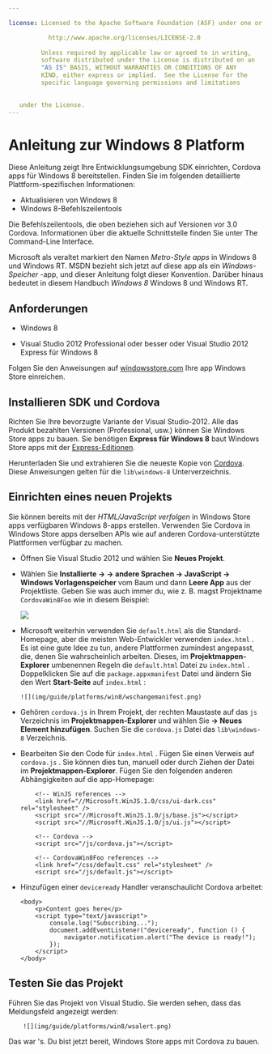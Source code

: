 ```yaml
---

license: Licensed to the Apache Software Foundation (ASF) under one or more contributor license agreements. See the NOTICE file distributed with this work for additional information regarding copyright ownership. The ASF licenses this file to you under the Apache License, Version 2.0 (the "License"); you may not use this file except in compliance with the License. You may obtain a copy of the License at

           http://www.apache.org/licenses/LICENSE-2.0
    
         Unless required by applicable law or agreed to in writing,
         software distributed under the License is distributed on an
         "AS IS" BASIS, WITHOUT WARRANTIES OR CONDITIONS OF ANY
         KIND, either express or implied.  See the License for the
         specific language governing permissions and limitations
    

   under the License.
---
```


# Anleitung zur Windows 8 Platform

Diese Anleitung zeigt Ihre Entwicklungsumgebung SDK einrichten, Cordova apps für Windows 8 bereitstellen. Finden Sie im folgenden detaillierte Plattform-spezifischen Informationen:

*   Aktualisieren von Windows 8
*   Windows 8-Befehlszeilentools

Die Befehlszeilentools, die oben beziehen sich auf Versionen vor 3.0 Cordova. Informationen über die aktuelle Schnittstelle finden Sie unter The Command-Line Interface.

Microsoft als veraltet markiert den Namen *Metro-Style apps* in Windows 8 und Windows RT. MSDN bezieht sich jetzt auf diese app als ein *Windows-Speicher* -app, und dieser Anleitung folgt dieser Konvention. Darüber hinaus bedeutet in diesem Handbuch *Windows 8* Windows 8 und Windows RT.

## Anforderungen

*   Windows 8

*   Visual Studio 2012 Professional oder besser oder Visual Studio 2012 Express für Windows 8

Folgen Sie den Anweisungen auf [windowsstore.com][1] Ihre app Windows Store einreichen.

 [1]: http://www.windowsstore.com/

## Installieren SDK und Cordova

Richten Sie Ihre bevorzugte Variante der Visual Studio-2012. Alle das Produkt bezahlten Versionen (Professional, usw.) können Sie Windows Store apps zu bauen. Sie benötigen **Express für Windows 8** baut Windows Store apps mit der [Express-Editionen][2].

 [2]: http://www.microsoft.com/visualstudio/eng/products/visual-studio-express-products

Herunterladen Sie und extrahieren Sie die neueste Kopie von [Cordova][3]. Diese Anweisungen gelten für die `lib\windows-8` Unterverzeichnis.

 [3]: http://phonegap.com/download

## Einrichten eines neuen Projekts

Sie können bereits mit der *HTML/JavaScript verfolgen* in Windows Store apps verfügbaren Windows 8-apps erstellen. Verwenden Sie Cordova in Windows Store apps derselben APIs wie auf anderen Cordova-unterstützte Plattformen verfügbar zu machen.

*   Öffnen Sie Visual Studio 2012 und wählen Sie **Neues Projekt**.

*   Wählen Sie **Installierte → → andere Sprachen → JavaScript → Windows Vorlagenspeicher** vom Baum und dann **Leere App** aus der Projektliste. Geben Sie was auch immer du, wie z. B. magst Projektname `CordovaWin8Foo` wie in diesem Beispiel:
    
    ![][4]

*   Microsoft weiterhin verwenden Sie `default.html` als die Standard-Homepage, aber die meisten Web-Entwickler verwenden `index.html` . Es ist eine gute Idee zu tun, andere Plattformen zumindest angepasst, die, denen Sie wahrscheinlich arbeiten. Dieses, im **Projektmappen-Explorer** umbenennen Regeln die `default.html` Datei zu `index.html` . Doppelklicken Sie auf die `package.appxmanifest` Datei und ändern Sie den Wert **Start-Seite** auf `index.html` :
    
        ![](img/guide/platforms/win8/wschangemanifest.png)
        

*   Gehören `cordova.js` in Ihrem Projekt, der rechten Maustaste auf das `js` Verzeichnis im **Projektmappen-Explorer** und wählen Sie **→ Neues Element hinzufügen**. Suchen Sie die `cordova.js` Datei das `lib\windows-8` Verzeichnis.

*   Bearbeiten Sie den Code für `index.html` . Fügen Sie einen Verweis auf `cordova.js` . Sie können dies tun, manuell oder durch Ziehen der Datei im **Projektmappen-Explorer**. Fügen Sie den folgenden anderen Abhängigkeiten auf die app-Homepage:
    
            <!-- WinJS references -->
            <link href="//Microsoft.WinJS.1.0/css/ui-dark.css" rel="stylesheet" />
            <script src="//Microsoft.WinJS.1.0/js/base.js"></script>
            <script src="//Microsoft.WinJS.1.0/js/ui.js"></script>
        
            <!-- Cordova -->
            <script src="/js/cordova.js"></script>
        
            <!-- CordovaWin8Foo references -->
            <link href="/css/default.css" rel="stylesheet" />
            <script src="/js/default.js"></script>
        

*   Hinzufügen einer `deviceready` Handler veranschaulicht Cordova arbeitet:
    
        <body>
            <p>Content goes here</p>
            <script type="text/javascript">
                console.log("Subscribing...");
                document.addEventListener("deviceready", function () {
                    navigator.notification.alert("The device is ready!");
                });
            </script>
        </body>
        

 [4]: img/guide/platforms/win8/wsnewproject.png

## Testen Sie das Projekt

Führen Sie das Projekt von Visual Studio. Sie werden sehen, dass das Meldungsfeld angezeigt werden:

        ![](img/guide/platforms/win8/wsalert.png)
    

Das war 's. Du bist jetzt bereit, Windows Store apps mit Cordova zu bauen.